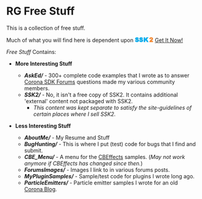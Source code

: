 RG Free Stuff
============
This is a collection of free stuff.

Much of what you will find here is dependent upon  ![SSK2](./SSK2/ssk2tiny.png)  [Get It Now!](https://roaminggamer.github.io/RGDocs/pages/SSK2/#where-can-i-get-it)


_Free Stuff_ Contains:

+ **More Interesting Stuff**
	+ _**AskEd/**_ - 300+ complete code examples that I wrote as to answer [Corona SDK Forums](https://forums.coronalabs.com/index.php?app=core&module=search&do=viewNewContent&search_app=forums) questions made my various community members.
	+ _**SSK2/**_ - No, it isn't a free copy of SSK2.  It contains additional 'external' content not packaged with SSK2.
		+ _This content was kept separate to satisfy the site-guidelines of certain places where I sell SSK2._

+ **Less Interesting Stuff**
	+ _**AboutMe/**_ - My Resume and Stuff 
	+ _**BugHunting/**_ - This is where I put (test) code for bugs that I find and submit.
	+ _**CBE_Menu/**_ - A menu for the [CBEffects](https://github.com/GymbylCoding/CBEffects) samples.  (_May not work anymore if CBEffects has changed since then._)
	+ _**ForumsImages/**_ - Images I link to in various forums posts.
	+ _**MyPluginSamples/**_ - Sample/test code for plugins I wrote long ago.
	+ _**ParticleEmitters/**_ - Particle emitter samples I wrote for an old [Corona Blog](https://coronalabs.com/blog/2014/05/06/tutorial-designing-particle-emitters/).


